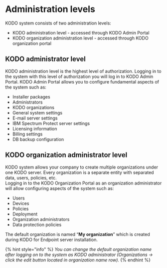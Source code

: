 # Administration levels

KODO system consists of two administration levels:

* KODO administration level - accessed through KODO Admin Portal
* KODO organization administration level - accessed through KODO organization portal

## KODO administrator level

KODO administration level is the highest level of authorization. Logging in to the system with this level of authorization you will log in to KODO Admin Portal. KODO Admin Portal allows you to configure fundamental aspects of the system such as:

* Installer packages
* Administrators
* KODO organizations
* General system settings
* E-mail server settings
* IBM Spectrum Protect server settings
* Licensing information
* Billing settings
* DB backup configuration

## KODO organization administrator level

KODO system allows your company to create multiple organizations under one KODO server. Every organization is a separate entity with separated data, users, policies, etc.  
Logging in to the KODO Organization Portal as an organization administrator will allow configuring aspects of the system such as:

* Users
* Devices
* Policies
* Deployment
* Organization administrators
* Data protection policies

The default organization is named “**My organization**” which is created during KODO for Endpoint server installation.

{% hint style="info" %}
_You can change the default organization name after logging on to the system as KODO administrator \(Organizations -&gt; click the edit button located in organization name row\)._
{% endhint %}

